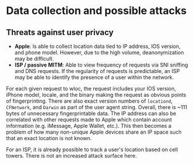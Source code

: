 # Data collection and possible attacks

## Threats against user privacy

- **Apple**: Is able to collect location data tied to IP address, IOS version, and phone model. However, due to the high volume, deanonymization may be difficult.
- **ISP / passive MITM**: Able to view frequency of requests via SNI sniffing and DNS requests. If the regularity of requests is predictable, an ISP may be able to identify the presence of a user within the network.

For each given request to wloc, the request includes your IOS version, iPhone model, locale, and the binary making the request as obvious points of fingerprinting. There are also exact version numbers of `locationd`, `CFNetwork`, and `Darwin` as part of the user agent string. Overall, there is ~111 bytes of unnecessary fingerprintable data.
The IP address can also be correlated with other requests made to Apple which contain account information (e.g. iMessage, Apple Wallet, etc.). This then becomes a problem of how many non-unique Apple devices share an IP space such that an exact location is not known.

For an ISP, it is already possible to track a user's location based on cell towers. There is not an increased attack surface here.
